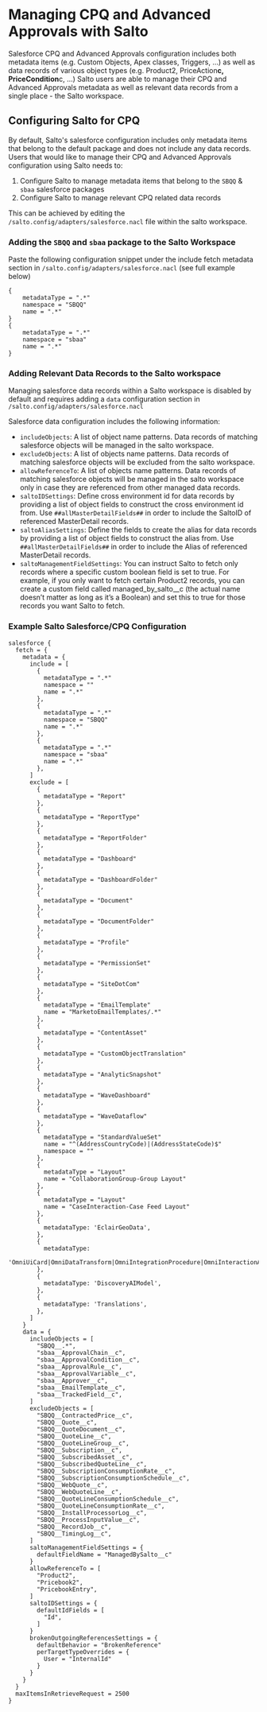 # Managing CPQ and Advanced Approvals with Salto

Salesforce CPQ and Advanced Approvals configuration includes both metadata items (e.g. Custom Objects, Apex classes, Triggers, ...) as well as data records of various object types (e.g. Product2, PriceAction**c, PriceCondition**c, ...)
Salto users are able to manage their CPQ and Advanced Approvals metadata as well as relevant data records from a single place - the Salto workspace.

## Configuring Salto for CPQ

By default, Salto's salesforce configuration includes only metadata items that belong to the default package and does not include any data records.
Users that would like to manage their CPQ and Advanced Approvals configuration using Salto needs to:

1. Configure Salto to manage metadata items that belong to the `SBQQ` & `sbaa` salesforce packages
2. Configure Salto to manage relevant CPQ related data records

This can be achieved by editing the `/salto.config/adapters/salesforce.nacl` file within the salto workspace.

### Adding the `SBQQ` and `sbaa` package to the Salto Workspace

Paste the following configuration snippet under the include fetch metadata section in `/salto.config/adapters/salesforce.nacl` (see full example below)

```
{
    metadataType = ".*"
    namespace = "SBQQ"
    name = ".*"
}
{
    metadataType = ".*"
    namespace = "sbaa"
    name = ".*"
}
```

### Adding Relevant Data Records to the Salto workspace

Managing salesforce data records within a Salto workspace is disabled by default and requires adding a `data` configuration section in `/salto.config/adapters/salesforce.nacl`

Salesforce data configuration includes the following information:
* `includeObjects`: A list of object name patterns. Data records of matching salesforce objects will be managed in the salto workspace.
* `excludeObjects`: A list of objects name patterns. Data records of matching salesforce objects will be excluded from the salto workspace.
* `allowReferenceTo`: A list of objects name patterns. Data records of matching salesforce objects will be managed in the salto workspace only in case they are referenced from other managed data records.
* `saltoIDSettings`: Define cross environment id for data records by providing a list of object fields to construct the cross environment id from. Use `##allMasterDetailFields##` in order to include the SaltoID of referenced MasterDetail records.
* `saltoAliasSettings`: Define the fields to create the alias for data records by providing a list of object fields to construct the alias from. Use `##allMasterDetailFields##` in order to include the Alias of referenced MasterDetail records.
* `saltoManagementFieldSettings`: You can instruct Salto to fetch only records where a specific custom boolean field is set to true.
For example, if you only want to fetch certain Product2 records, you can create a custom field called managed_by_salto__c (the actual name doesn’t matter as long as it’s a Boolean) and set this to true for those records you want Salto to fetch.

### Example Salto Salesforce/CPQ Configuration

```
salesforce {
  fetch = {
    metadata = {
      include = [
        {
          metadataType = ".*"
          namespace = ""
          name = ".*"
        },
        {
          metadataType = ".*"
          namespace = "SBQQ"
          name = ".*"
        },
        {
          metadataType = ".*"
          namespace = "sbaa"
          name = ".*"
        },
      ]
      exclude = [
        {
          metadataType = "Report"
        },
        {
          metadataType = "ReportType"
        },
        {
          metadataType = "ReportFolder"
        },
        {
          metadataType = "Dashboard"
        },
        {
          metadataType = "DashboardFolder"
        },
        {
          metadataType = "Document"
        },
        {
          metadataType = "DocumentFolder"
        },
        {
          metadataType = "Profile"
        },
        {
          metadataType = "PermissionSet"
        },
        {
          metadataType = "SiteDotCom"
        },
        {
          metadataType = "EmailTemplate"
          name = "MarketoEmailTemplates/.*"
        },
        {
          metadataType = "ContentAsset"
        },
        {
          metadataType = "CustomObjectTranslation"
        },
        {
          metadataType = "AnalyticSnapshot"
        },
        {
          metadataType = "WaveDashboard"
        },
        {
          metadataType = "WaveDataflow"
        },
        {
          metadataType = "StandardValueSet"
          name = "^(AddressCountryCode)|(AddressStateCode)$"
          namespace = ""
        },
        {
          metadataType = "Layout"
          name = "CollaborationGroup-Group Layout"
        },
        {
          metadataType = "Layout"
          name = "CaseInteraction-Case Feed Layout"
        },
        {
          metadataType: 'EclairGeoData',
        },
        {
          metadataType:
            'OmniUiCard|OmniDataTransform|OmniIntegrationProcedure|OmniInteractionAccessConfig|OmniInteractionConfig|OmniScript',
        },
        {
          metadataType: 'DiscoveryAIModel',
        },
        {
          metadataType: 'Translations',
        },
      ]
    }
    data = {
      includeObjects = [
        "SBQQ__.*",
        "sbaa__ApprovalChain__c",
        "sbaa__ApprovalCondition__c",
        "sbaa__ApprovalRule__c",
        "sbaa__ApprovalVariable__c",
        "sbaa__Approver__c",
        "sbaa__EmailTemplate__c",
        "sbaa__TrackedField__c",
      ]
      excludeObjects = [
        "SBQQ__ContractedPrice__c",
        "SBQQ__Quote__c",
        "SBQQ__QuoteDocument__c",
        "SBQQ__QuoteLine__c",
        "SBQQ__QuoteLineGroup__c",
        "SBQQ__Subscription__c",
        "SBQQ__SubscribedAsset__c",
        "SBQQ__SubscribedQuoteLine__c",
        "SBQQ__SubscriptionConsumptionRate__c",
        "SBQQ__SubscriptionConsumptionSchedule__c",
        "SBQQ__WebQuote__c",
        "SBQQ__WebQuoteLine__c",
        "SBQQ__QuoteLineConsumptionSchedule__c",
        "SBQQ__QuoteLineConsumptionRate__c",
        "SBQQ__InstallProcessorLog__c",
        "SBQQ__ProcessInputValue__c",
        "SBQQ__RecordJob__c",
        "SBQQ__TimingLog__c",
      ]
      saltoManagementFieldSettings = {
        defaultFieldName = "ManagedBySalto__c"
      }
      allowReferenceTo = [
        "Product2",
        "Pricebook2",
        "PricebookEntry",
      ]
      saltoIDSettings = {
        defaultIdFields = [
          "Id",
        ]
      }
      brokenOutgoingReferencesSettings = {
        defaultBehavior = "BrokenReference"
        perTargetTypeOverrides = {
          User = "InternalId"
        }
      }
    }
  }
  maxItemsInRetrieveRequest = 2500
}
```
